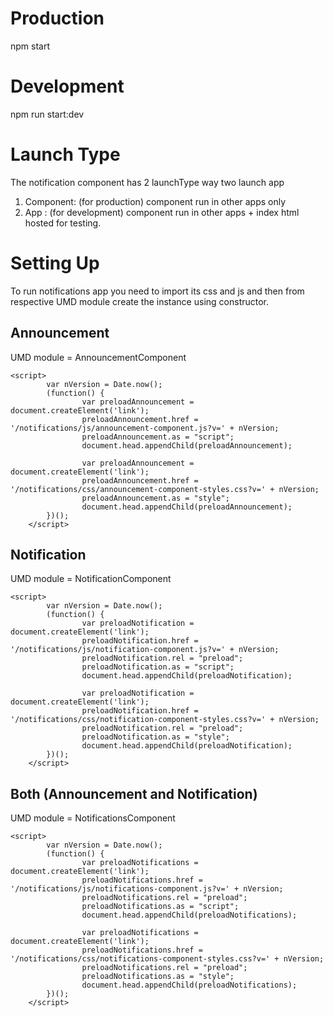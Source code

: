 # Production
npm start

# Development
npm run start:dev

# Launch Type
The notification component has 2 launchType way two launch app
1. Component: (for production) component run in other apps only
2. App : (for development) component run in other apps + index html hosted for testing.

# Setting Up
To run notifications app you need to import its css and js and then from respective UMD module create the instance using constructor.

## Announcement
UMD module = AnnouncementComponent
```
<script>
        var nVersion = Date.now();
        (function() {
                var preloadAnnouncement = document.createElement('link');
                preloadAnnouncement.href = '/notifications/js/announcement-component.js?v=' + nVersion;
                preloadAnnouncement.as = "script";
                document.head.appendChild(preloadAnnouncement);

                var preloadAnnouncement = document.createElement('link');
                preloadAnnouncement.href = '/notifications/css/announcement-component-styles.css?v=' + nVersion;
                preloadAnnouncement.as = "style";
                document.head.appendChild(preloadAnnouncement);
        })();
    </script>
```

## Notification
UMD module = NotificationComponent
```
<script>
        var nVersion = Date.now();
        (function() {
                var preloadNotification = document.createElement('link');
                preloadNotification.href = '/notifications/js/notification-component.js?v=' + nVersion;
                preloadNotification.rel = "preload";
                preloadNotification.as = "script";
                document.head.appendChild(preloadNotification);

                var preloadNotification = document.createElement('link');
                preloadNotification.href = '/notifications/css/notification-component-styles.css?v=' + nVersion;
                preloadNotification.rel = "preload";
                preloadNotification.as = "style";
                document.head.appendChild(preloadNotification);
        })();
    </script>
```

## Both (Announcement and Notification)
UMD module = NotificationsComponent
```
<script>
        var nVersion = Date.now();
        (function() {
                var preloadNotifications = document.createElement('link');
                preloadNotifications.href = '/notifications/js/notifications-component.js?v=' + nVersion;
                preloadNotifications.rel = "preload";
                preloadNotifications.as = "script";
                document.head.appendChild(preloadNotifications);

                var preloadNotifications = document.createElement('link');
                preloadNotifications.href = '/notifications/css/notifications-component-styles.css?v=' + nVersion;
                preloadNotifications.rel = "preload";
                preloadNotifications.as = "style";
                document.head.appendChild(preloadNotifications);
        })();
    </script>
```




